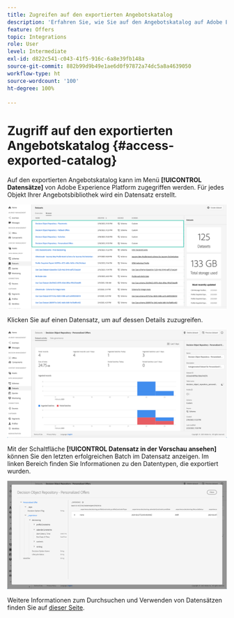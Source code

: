 ```yaml
---
title: Zugreifen auf den exportierten Angebotskatalog
description: 'Erfahren Sie, wie Sie auf den Angebotskatalog auf Adobe Experience Platform zugreifen können, nachdem er exportiert wurde. '
feature: Offers
topic: Integrations
role: User
level: Intermediate
exl-id: d822c541-c043-41f5-916c-6a8e39fb148a
source-git-commit: 882b99d9b49e1ae6d0f97872a74dc5a8a4639050
workflow-type: ht
source-wordcount: '100'
ht-degree: 100%

---
```


# Zugriff auf den exportierten Angebotskatalog {#access-exported-catalog}

Auf den exportierten Angebotskatalog kann im Menü **[!UICONTROL Datensätze]** von Adobe Experience Platform zugegriffen werden. Für jedes Objekt Ihrer Angebotsbibliothek wird ein Datensatz erstellt.

![](../assets/datasets-list.png)

Klicken Sie auf einen Datensatz, um auf dessen Details zuzugreifen.

![](../assets/dataset-activity.png)

Mit der Schaltfläche **[!UICONTROL Datensatz in der Vorschau ansehen]** können Sie den letzten erfolgreichen Batch im Datensatz anzeigen. Im linken Bereich finden Sie Informationen zu den Datentypen, die exportiert wurden.

![](../assets/dataset-preview.png)

Weitere Informationen zum Durchsuchen und Verwenden von Datensätzen finden Sie auf [dieser Seite](../../start/get-started-datasets.md).
